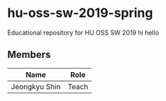 # hu-oss-sw-2019-spring
Educational repository for HU OSS SW 2019
hi hello
## Members

| Name | Role |
|------|------|
|Jeongkyu Shin | Teach | 
